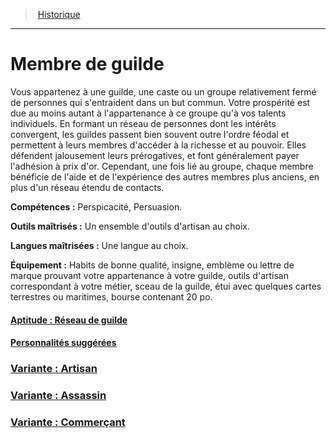﻿---
!Items
Id: background_membredeguilde_hd.md#membre-de-guilde
RootId: background_membredeguilde_hd.md
ParentLink: backgrounds_hd.md
Name: Membre de guilde
ParentName: Historique
NameLevel: 1
---
>  [Historique](hd_backgrounds.md)

---


# Membre de guilde

Vous appartenez à une guilde, une caste ou un groupe relativement fermé de personnes qui s'entraident dans un but commun. Votre prospérité est due au moins autant à l'appartenance à ce groupe qu'à vos talents individuels. En formant un réseau de personnes dont les intérêts convergent, les guildes passent bien souvent outre l'ordre féodal et permettent à leurs membres d'accéder à la richesse et au pouvoir. Elles défendent jalousement leurs prérogatives, et font généralement payer l'adhésion à prix d'or. Cependant, une fois lié au groupe, chaque membre bénéficie de l'aide et de l'expérience des autres membres plus anciens, en plus d'un réseau étendu de contacts.

**Compétences :** Perspicacité, Persuasion.

**Outils maîtrisés :** Un ensemble d'outils d'artisan au choix.

**Langues maîtrisées :** Une langue au choix.

**Équipement :** Habits de bonne qualité, insigne, emblème ou lettre de marque prouvant votre appartenance à votre guilde, outils d'artisan correspondant à votre métier, sceau de la guilde, étui avec quelques cartes terrestres ou maritimes, bourse contenant 20 po.



#### [Aptitude : Réseau de guilde](hd_background_membredeguilde_aptitude_reseau_de_guilde.md)



#### [Personnalités suggérées](hd_background_membredeguilde_personnalites_suggerees.md)



### [Variante : Artisan](hd_background_membredeguilde_variante_artisan.md)



### [Variante : Assassin](hd_background_membredeguilde_variante_assassin.md)



### [Variante : Commerçant](hd_background_membredeguilde_variante_commercant.md)

